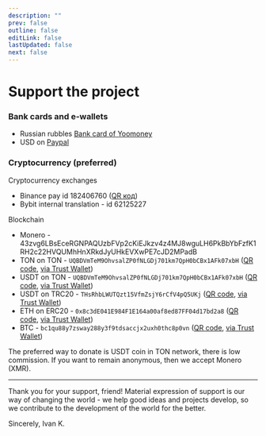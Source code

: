 ```yaml
---
description: ""
prev: false
outline: false
editLink: false
lastUpdated: false
next: false
---
```


# Support the project

### Bank cards and e-wallets

- Russian rubbles [Bank card of Yoomoney](https://yoomoney.ru/to/4100118416930245)
- USD on [Paypal](https://paypal.me/plibereco)

### Cryptocurrency (preferred)

Cryptocurrency exchanges

- Binance pay id 182406760 ([QR код](/img/crypto/donate_qr_binance.jpg))
- Bybit internal translation - id 62125227

Blockchain

- Monero - 43zvg6LBsEceRGNPAQUzbFVp2cKiEJkzv4z4MJ8wguLH6PkBbYbFzfK1RH2c22HVQUMhHnXRkdJyUHkEVXwPE7cJD2MPadB
- TON on TON - `UQBDVmTeM9OhvsalZP0fNLGDj701km7QpH0bCBx1AFk07xbH` ([QR code](/img/crypto/donate_qr_ton_ton.jpg), [via Trust Wallet](https://link.trustwallet.com/send?coin=607&address=UQBDVmTeM9OhvsalZP0fNLGDj701km7QpH0bCBx1AFk07xbH))
- USDT on TON - `UQBDVmTeM9OhvsalZP0fNLGDj701km7QpH0bCBx1AFk07xbH` ([QR code](/img/crypto/donate_qr_usdt_ton.jpg), [via Trust Wallet](https://link.trustwallet.com/send?coin=607&address=UQBDVmTeM9OhvsalZP0fNLGDj701km7QpH0bCBx1AFk07xbH&token_id=EQCxE6mUtQJKFnGfaROTKOt1lZbDiiX1kCixRv7Nw2Id_sDs))
- USDT on TRC20 - `THsRhbLWUTQzt15VfmZsjY6rCfV4pQ5UKj` ([QR code](/img/crypto/donate_qr_usdt_trc20.jpg), [via Trust Wallet](https://link.trustwallet.com/send?coin=195&address=THsRhbLWUTQzt15VfmZsjY6rCfV4pQ5UKj&token_id=TR7NHqjeKQxGTCi8q8ZY4pL8otSzgjLj6t))
- ETH on ERC20 - `0x8c3dE041E984F1E164a00af8ed87FF04d17bd2a8` ([QR code](/img/crypto/donate_qr_eth_erc20.jpg), [via Trust Wallet](https://link.trustwallet.com/send?coin=60&address=0x8c3dE041E984F1E164a00af8ed87FF04d17bd2a8))
- BTC - `bc1qu88y7zsway288y3f9tdsaccjx2uxh0thc8p0vn` ([QR code](/img/crypto/donate_qr_btc.jpg), [via Trust Wallet](https://link.trustwallet.com/send?coin=0&address=bc1qu88y7zsway288y3f9tdsaccjx2uxh0thc8p0vn))

The preferred way to donate is USDT coin in TON network, there is low commission. If you want to remain anonymous, then we accept Monero (XMR).

---

Thank you for your support, friend! Material expression of support is our way
of changing the world - we help good ideas and projects develop, so
we contribute to the development of the world for the better.

Sincerely, Ivan K.
